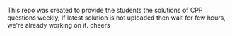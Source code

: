 This repo was created to provide the students the solutions of CPP questions weekly,
If latest solution is not uploaded then wait for few hours, we're already working on it.
cheers
